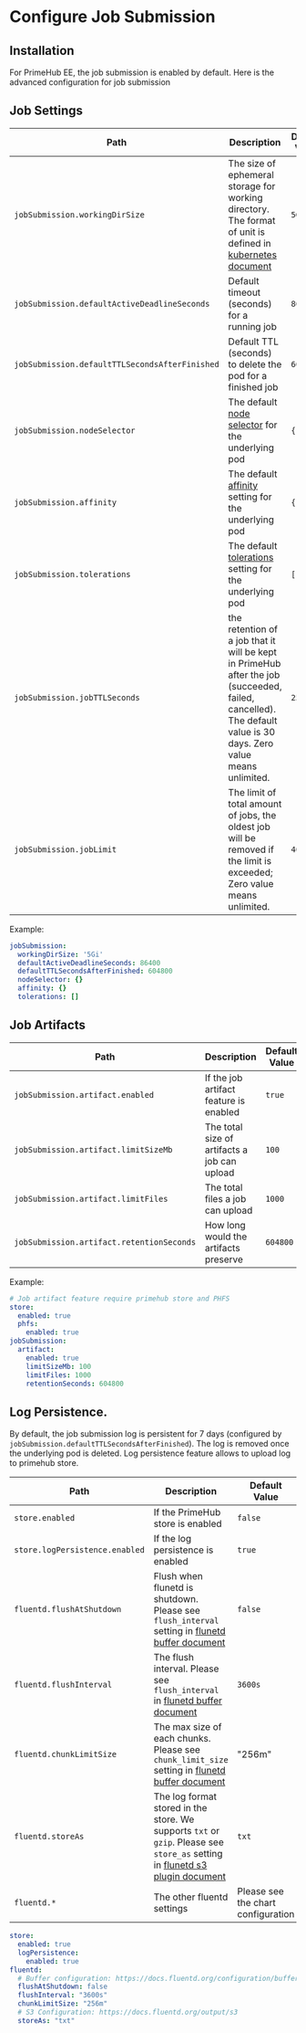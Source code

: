 # Configure Job Submission

## Installation

For PrimeHub EE, the job submission is enabled by default. Here is the advanced configuration for job submission

## Job Settings

| Path                                           | Description                                                                                                                                                                                        | Default Value |
| ---------------------------------------------- | -------------------------------------------------------------------------------------------------------------------------------------------------------------------------------------------------- | ------------- |
| `jobSubmission.workingDirSize`                 | The size of ephemeral storage for working directory. The format of unit is defined in [kubernetes document](https://kubernetes.io/docs/concepts/configuration/manage-compute-resources-container/) | `5Gi`         |
| `jobSubmission.defaultActiveDeadlineSeconds`   | Default timeout (seconds) for a running job                                                                                                                                                        | `86400`       |
| `jobSubmission.defaultTTLSecondsAfterFinished` | Default TTL (seconds) to delete the pod for a finished job                                                                                                                                         | `604800`      |
| `jobSubmission.nodeSelector`                   | The default [node selector](https://kubernetes.io/docs/concepts/configuration/assign-pod-node/#nodeselector) for the underlying pod                                                                | `{}`          |
| `jobSubmission.affinity`                       | The default [affinity](https://kubernetes.io/docs/concepts/configuration/assign-pod-node/#affinity-and-anti-affinity) setting for the underlying pod                                               | `{}`          |
| `jobSubmission.tolerations`                    | The default [tolerations](https://kubernetes.io/docs/concepts/configuration/taint-and-toleration/) setting for the underlying pod                                                                  | `[]`          |
| `jobSubmission.jobTTLSeconds`                  | the retention of a job that it will be kept in PrimeHub after the job (succeeded, failed, cancelled). The default value is 30 days. Zero value means unlimited.                                    | `2592000`     |
| `jobSubmission.jobLimit`                       | The limit of total amount of jobs, the oldest job will be removed if the limit is exceeded; Zero value means unlimited.                                                                            | `4000`        |

Example:

```yaml
jobSubmission:
  workingDirSize: '5Gi'
  defaultActiveDeadlineSeconds: 86400
  defaultTTLSecondsAfterFinished: 604800
  nodeSelector: {}
  affinity: {}
  tolerations: []
```

## Job Artifacts

| Path                                      | Description                                  | Default Value |
| ----------------------------------------- | -------------------------------------------- | ------------- |
| `jobSubmission.artifact.enabled`          | If the job artifact feature is enabled       | `true`        |
| `jobSubmission.artifact.limitSizeMb`      | The total size of artifacts a job can upload | `100`         |
| `jobSubmission.artifact.limitFiles`       | The total files a job can upload             | `1000`        |
| `jobSubmission.artifact.retentionSeconds` | How long would the artifacts preserve        | `604800`      |

Example:

```yaml
# Job artifact feature require primehub store and PHFS
store:
  enabled: true
  phfs:
    enabled: true
jobSubmission:
  artifact:
    enabled: true
    limitSizeMb: 100
    limitFiles: 1000
    retentionSeconds: 604800
```

## Log Persistence.

By default, the job submission log is persistent for 7 days (configured by `jobSubmission.defaultTTLSecondsAfterFinished`). The log is removed once the underlying pod is deleted. Log persistence feature allows to upload log to primehub store.

| Path                           | Description                                                                                                                                                        | Default Value                      |
| ------------------------------ | ------------------------------------------------------------------------------------------------------------------------------------------------------------------ | ---------------------------------- |
| `store.enabled`                | If the PrimeHub store is enabled                                                                                                                                   | `false`                            |
| `store.logPersistence.enabled` | If the log persistence is enabled                                                                                                                                  | `true`                             |
| `fluentd.flushAtShutdown`      | Flush when flunetd is shutdown. Please see `flush_interval` setting in [flunetd buffer document](https://docs.fluentd.org/configuration/buffer-section)            | `false`                            |
| `fluentd.flushInterval`        | The flush interval. Please see `flush_interval` in [flunetd buffer document](https://docs.fluentd.org/configuration/buffer-section)                                | `3600s`                            |
| `fluentd.chunkLimitSize`       | The max size of each chunks. Please see `chunk_limit_size` setting in [flunetd buffer document](https://docs.fluentd.org/configuration/buffer-section)             | "256m"                             |
| `fluentd.storeAs`              | The log format stored in the store. We supports `txt` or `gzip`. Please see `store_as` setting in [flunetd s3 plugin document](https://docs.fluentd.org/output/s3) | `txt`                              |
| `fluentd.*`                    | The other fluentd settings                                                                                                                                         | Please see the chart configuration |

```yaml
store:
  enabled: true
  logPersistence:
    enabled: true
fluentd:
  # Buffer configuration: https://docs.fluentd.org/configuration/buffer-section
  flushAtShutdown: false
  flushInterval: "3600s"
  chunkLimitSize: "256m"
  # S3 Configuration: https://docs.fluentd.org/output/s3
  storeAs: "txt"
```

